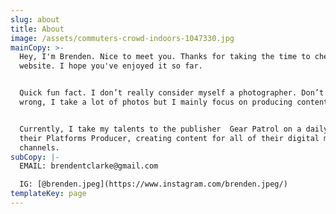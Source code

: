 ```yaml
---
slug: about
title: About
image: /assets/commuters-crowd-indoors-1047330.jpg
mainCopy: >-
  Hey, I'm Brenden. Nice to meet you. Thanks for taking the time to check out my
  website. I hope you've enjoyed it so far.


  Quick fun fact. I don’t really consider myself a photographer. Don’t get me
  wrong, I take a lot of photos but I mainly focus on producing content.


  Currently, I take my talents to the publisher  Gear Patrol on a daily basis as
  their Platforms Producer, creating content for all of their digital media
  channels.
subCopy: |-
  EMAIL: brendentclarke@gmail.com

  IG: [@brenden.jpeg](https://www.instagram.com/brenden.jpeg/)
templateKey: page
---
```


